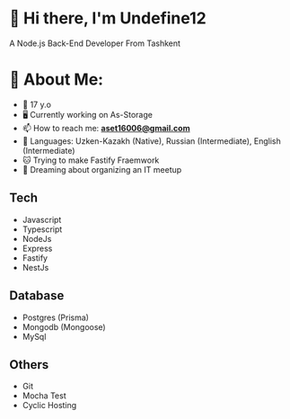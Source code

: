 # 👋 Hi there, I'm Undefine12
A Node.js Back-End Developer From Tashkent



# 💫 About Me:
- 🧑 17 y.o
- 🖥️ Currently working on As-Storage
- 📫 How to reach me: **aset16006@gmail.com**
- 👅 Languages: Uzken-Kazakh (Native), Russian (Intermediate), English (Intermediate)
- 🐱 Trying to make Fastify Fraemwork
- 💼 Dreaming about organizing an IT meetup


## Tech

- Javascript
- Typescript
- NodeJs
- Express
- Fastify
- NestJs

## Database
- Postgres (Prisma)
- Mongodb (Mongoose)
- MySql

## Others
- Git
- Mocha Test
- Cyclic Hosting

<!---
theUndefine12/theUndefine12 is a ✨ special ✨ repository because its `README.md` (this file) appears on your GitHub profile.
You can click the Preview link to take a look at your changes.
--->
